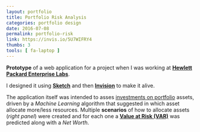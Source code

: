 ```yaml
---
layout: portfolio
title: Portfolio Risk Analysis
categories: portfolio design
date: 2016-07-08
permalink: portfolio-risk
link: https://invis.io/5U7WIFRY4
thumbs: 3
tools: [ fa-laptop ]
---
```


__Prototype__ of a web application for a project when I was working at __[Hewlett Packard Enterprise Labs][HPE]__.

I designed it using __[Sketch][sketch]__ and then __[Invision][invision]__ to make it alive.

The application itself was intended to asses [investments on portfolio][portfolio] assets, driven by a _Machine Learning_
algorithm that suggested in which asset allocate more/less resources.
Multiple __scenarios__ of how to allocate assets (_right panel_) were created and for each one
a __[Value at Risk (VAR)][VAR]__ was predicted along with a _Net Worth_.


[HPE]: https://www.labs.hpe.com/
[sketch]: https://www.sketchapp.com/
[invision]: https://www.invisionapp.com/
[portfolio]: https://www.investopedia.com/exam-guide/series-66/portfolio-risks/measuring-portfolio-risks.asp
[VAR]: https://www.investopedia.com/articles/04/092904.asp